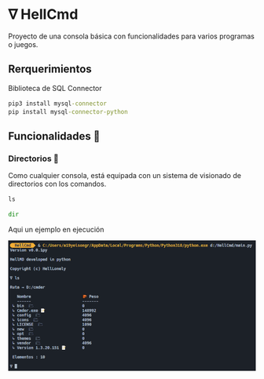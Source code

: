 # ∇ HellCmd

Proyecto de una consola básica con funcionalidades para varios programas o juegos.


## Rerquerimientos

Biblioteca de SQL Connector

```cmd
pip3 install mysql-connector
pip install mysql-connector-python
```


## Funcionalidades 🔧

### Directorios 📁

Como cualquier consola, está equipada con un sistema de visionado de directorios con los comandos.

```python
ls
```

```python
dir
```

Aqui un ejemplo en ejecución

![](/img/img1.png)